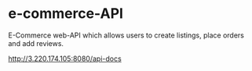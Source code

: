 # e-commerce-API

E-Commerce web-API which allows users to create listings, place orders and add reviews.

http://3.220.174.105:8080/api-docs
